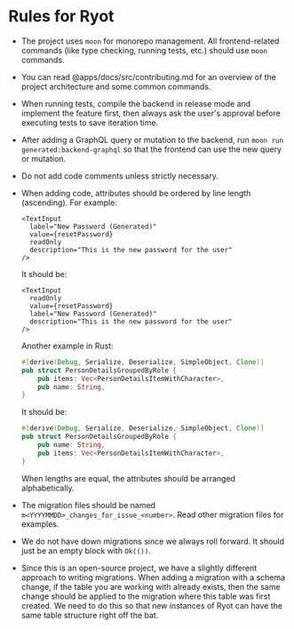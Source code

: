 # Rules for Ryot

- The project uses `moon` for monorepo management. All frontend-related commands (like type
  checking, running tests, etc.) should use `moon` commands.
- You can read @apps/docs/src/contributing.md for an overview of the project architecture
  and some common commands.
- When running tests, compile the backend in release mode and implement the feature first,
  then always ask the user's approval before executing tests to save iteration time.
- After adding a GraphQL query or mutation to the backend, run `moon run
  generated:backend-graphql` so that the frontend can use the new query or mutation.
- Do not add code comments unless strictly necessary.
- When adding code, attributes should be ordered by line length (ascending). For example:

  ```tsx
  <TextInput
    label="New Password (Generated)"
    value={resetPassword}
    readOnly
    description="This is the new password for the user"
  />
  ```

  It should be:

  ```tsx
  <TextInput
    readOnly
    value={resetPassword}
    label="New Password (Generated)"
    description="This is the new password for the user"
  />
  ```

  Another example in Rust:

  ```rs
  #[derive(Debug, Serialize, Deserialize, SimpleObject, Clone)]
  pub struct PersonDetailsGroupedByRole {
      pub items: Vec<PersonDetailsItemWithCharacter>,
      pub name: String,
  }
  ```

  It should be:

  ```rs
  #[derive(Debug, Serialize, Deserialize, SimpleObject, Clone)]
  pub struct PersonDetailsGroupedByRole {
      pub name: String,
      pub items: Vec<PersonDetailsItemWithCharacter>,
  }
  ```

  When lengths are equal, the attributes should be arranged alphabetically.

- The migration files should be named `m<YYYYMMDD>_changes_for_issue_<number>`. Read other
  migration files for examples.
- We do not have down migrations since we always roll forward. It should just be an empty
  block with `Ok(())`.
- Since this is an open-source project, we have a slightly different approach to writing
  migrations. When adding a migration with a schema change, if the table you are working
  with already exists, then the same change should be applied to the migration where this
  table was first created. We need to do this so that new instances of Ryot can have the
  same table structure right off the bat.
